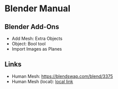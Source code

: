 # Blender Manual

## Blender Add-Ons

- Add Mesh: Extra Objects
- Object: Bool tool
- Import Images as Planes

## Links

- Human Mesh: https://blendswap.com/blend/3375
- Human Mesh (local): [local link](/artworks/human_base_mesh.blend)
